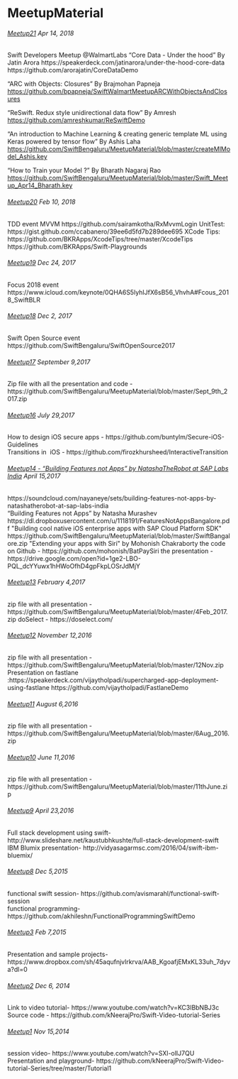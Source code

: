 # MeetupMaterial

<H6><a href="https://www.meetup.com/SwiftBengaluru/events/247940078/">Meetup21</a> Apr 14, 2018</H6>
Swift Developers Meetup @WalmartLabs
“Core Data - Under the hood” By Jatin Arora
https://speakerdeck.com/jatinarora/under-the-hood-core-data
https://github.com/arorajatin/CoreDataDemo

“ARC with Objects: Closures” By Brajmohan Papneja
https://github.com/bpapneja/SwiftWalmartMeetupARCWithObjectsAndClosures

“ReSwift. Redux style unidirectional data flow” By Amresh
https://github.com/amreshkumar/ReSwiftDemo

“An introduction to Machine Learning & creating generic template ML using Keras powered by tensor flow” By Ashis Laha
https://github.com/SwiftBengaluru/MeetupMaterial/blob/master/createMlModel_Ashis.key

“How to Train your Model ?” By Bharath Nagaraj Rao
https://github.com/SwiftBengaluru/MeetupMaterial/blob/master/Swift_Meetup_Apr14_Bharath.key

<H6><a href="https://www.meetup.com/SwiftBengaluru/events/246678199/">Meetup20</a> Feb 10, 2018</H6>
TDD event
MVVM https://github.com/sairamkotha/RxMvvmLogin
UnitTest: https://gist.github.com/ccabanero/39ee6d5fd7b289dee695
XCode Tips:
https://github.com/BKRApps/XcodeTips/tree/master/XcodeTips
https://github.com/BKRApps/Swift-Playgrounds

<H6><a href="https://www.meetup.com/SwiftBengaluru/events/245915146/">Meetup19</a> Dec 24, 2017</H6>
Focus 2018 event https://www.icloud.com/keynote/0QHA6S5lyhIJfX6sB56_VhvhA#Fcous_2018_SwiftBLR

<H6><a href="https://www.meetup.com/SwiftBengaluru/events/244071134/">Meetup18</a> Dec 2, 2017</H6>
Swift Open Source event https://github.com/SwiftBengaluru/SwiftOpenSource2017 

<H6><a href="https://www.meetup.com/SwiftBengaluru/events/242687051/">Meetup17</a> September 9,2017</H6>
Zip file with all the presentation and code - https://github.com/SwiftBengaluru/MeetupMaterial/blob/master/Sept_9th_2017.zip

<H6><a href="https://www.meetup.com/SwiftBengaluru/events/241324289/">Meetup16</a> July 29,2017</H6>
How to design iOS secure apps - https://github.com/buntylm/Secure-iOS-Guidelines <BR/>
Transitions in  iOS - https://github.com/firozkhursheed/InteractiveTransition

<H6><a href="https://www.meetup.com/SwiftBengaluru/events/238760191/">Meetup14 - “Building Features not Apps” by NatashaTheRobot at SAP Labs India</a> April 15,2017</H6>
https://soundcloud.com/nayaneye/sets/building-features-not-apps-by-natashatherobot-at-sap-labs-india<BR/>
“Building Features not Apps” by Natasha Murashev https://dl.dropboxusercontent.com/u/1118191/FeaturesNotAppsBangalore.pdf
"Building cool native iOS enterprise apps with SAP Cloud Platform SDK" https://github.com/SwiftBengaluru/MeetupMaterial/blob/master/SwiftBangalore.zip
"Extending your apps with Siri" by Mohonish Chakraborty
 the code on Github - https://github.com/mohonish/BatPaySiri
 the presentation - https://drive.google.com/open?id=1ge2-LBO-PQL_dcYYuwx1hHWoOfhD4gpFkpLOSrJdMjY

<H6><a href="https://www.meetup.com/SwiftBengaluru/events/236984579/">Meetup13</a> February 4,2017</H6>
zip file with all presentation - https://github.com/SwiftBengaluru/MeetupMaterial/blob/master/4Feb_2017.zip
doSelect - https://doselect.com/

<H6><a href="https://www.meetup.com/SwiftBengaluru/events/234858536/">Meetup12</a> November 12,2016</H6>
zip file with all presentation - https://github.com/SwiftBengaluru/MeetupMaterial/blob/master/12Nov.zip
Presentation on fastlane :https://speakerdeck.com/vijaytholpadi/supercharged-app-deployment-using-fastlane
 https://github.com/vijaytholpadi/FastlaneDemo

<H6><a href="https://www.meetup.com/SwiftBengaluru/events/232468344/">Meetup11</a> August 6,2016</H6>
zip file with all presentation - https://github.com/SwiftBengaluru/MeetupMaterial/blob/master/6Aug_2016.zip

<H6><a href="http://www.meetup.com/SwiftBengaluru/events/231004273/">Meetup10</a> June 11,2016</H6>
zip file with all presentation - https://github.com/SwiftBengaluru/MeetupMaterial/blob/master/11thJune.zip

<H6><a href="http://www.meetup.com/SwiftBengaluru/events/229963536/">Meetup9</a> April 23,2016</H6>
Full stack development using swift- http://www.slideshare.net/kaustubhkushte/full-stack-development-swift <Br/>
IBM Blumix presentation- http://vidyasagarmsc.com/2016/04/swift-ibm-bluemix/

<H6><a href="http://www.meetup.com/SwiftBengaluru/events/226646911/">Meetup8</a> Dec 5,2015</H6>
functional swift session- https://github.com/avismarahl/functional-swift-session  <Br/>
functional programming- https://github.com/akhileshn/FunctionalProgrammingSwiftDemo  

<H6><a href="http://www.meetup.com/SwiftBengaluru/events/219955301/">Meetup3</a> Feb 7,2015</H6>
Presentation and sample projects- https://www.dropbox.com/sh/45aqufnjvlrkrva/AAB_KgoafjEMxKL33uh_7dyva?dl=0

<H6><a href="http://www.meetup.com/SwiftBengaluru/events/219043776/">Meetup2</a> Dec 6, 2014</H6>
Link to video tutorial- https://www.youtube.com/watch?v=KC3lBbNBJ3c <Br/>
Source code - https://github.com/kNeerajPro/Swift-Video-tutorial-Series

<H6><a href="http://www.meetup.com/SwiftBengaluru/events/216461272/">Meetup1</a> Nov 15,2014</H6>
session video- https://www.youtube.com/watch?v=SXl-olIJ7QU <Br/>
Presentation and playground- https://github.com/kNeerajPro/Swift-Video-tutorial-Series/tree/master/Tutorial1





